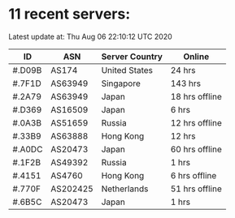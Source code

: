 # 11 recent servers:

Latest update at: Thu Aug 06 22:10:12 UTC 2020

| ID | ASN | Server Country | Online |
| -- | --- | -------------- | ------ |
| #.D09B | AS174 | United States | 24 hrs |
| #.7F1D | AS63949 | Singapore | 143 hrs |
| #.2A79 | AS63949 | Japan | 18 hrs offline |
| #.D369 | AS16509 | Japan | 6 hrs |
| #.0A3B | AS51659 | Russia | 12 hrs offline |
| #.33B9 | AS63888 | Hong Kong | 12 hrs |
| #.A0DC | AS20473 | Japan | 60 hrs offline |
| #.1F2B | AS49392 | Russia | 1 hrs |
| #.4151 | AS4760 | Hong Kong | 6 hrs offline |
| #.770F | AS202425 | Netherlands | 51 hrs offline |
| #.6B5C | AS20473 | Japan | 1 hrs |

